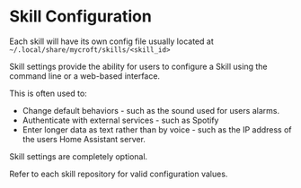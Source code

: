 # Skill Configuration
Each skill will have its own config file usually located at `~/.local/share/mycroft/skills/<skill_id>`

Skill settings provide the ability for users to configure a Skill using the command line or a web-based interface.

This is often used to:

- Change default behaviors - such as the sound used for users alarms.
- Authenticate with external services - such as Spotify
- Enter longer data as text rather than by voice - such as the IP address of the users Home Assistant server.

Skill settings are completely optional.

Refer to each skill repository for valid configuration values.

